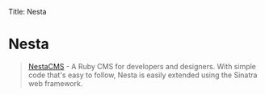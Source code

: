 Title: Nesta

# Nesta

> [NestaCMS](http://nestacms.com/) - A Ruby CMS for developers and designers. With simple code that's easy to follow, Nesta is easily extended using the Sinatra web framework.
 

